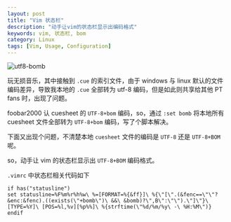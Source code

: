 ```yaml
---
layout: post
title: "Vim 状态栏"
description: "动手让vim的状态栏显示出编码格式"
keywords: vim, 状态栏, bom
category: Linux
tags: [Vim, Usage, Configuration]
---
```


![utf8-bomb](//cdn.09hd.com/images/2011/08/utf8-bomb.png "utf8-bomb")

玩无损音乐，其中接触到 `.cue` 的索引文件，由于 windows 与 linux 默认的文件编码差异，导致我本地的 `.cue` 全部转为 utf-8 编码，但是如此则共享给其他 PT fans 时，出现了问题。

<!-- more -->
foobar2000 认 cuesheet 的 `UTF-8+bom` 编码，so，通过 `:set bomb` 将本地所有 cuesheet 文件全部转为 `UTF-8+bom` 编码，写了个脚本解决。

下面又出现个问题，不清楚本地 `cuesheet` 文件的编码是 `UTF-8` 还是 `UTF-8+BOM` 呢。

so，动手让 vim 的状态栏显示出 `UTF-8+BOM` 编码格式。

`.vimrc` 中状态栏相关代码如下

```vim
if has("statusline")
set statusline=%F%m%r%h%w\ %=[FORMAT=%{&ff}]\ %{\"[\".(&fenc==\"\"?&enc:&fenc).((exists(\"+bomb\")\ &&\ &bomb)?\",B\":\"\").\"]\"}\ [TYPE=%Y]\ [POS=%l,%v][%p%%]\ %{strftime(\"%d/%m/%y\ -\ %H:%M\")}
endif
```

